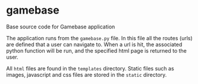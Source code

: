# gamebase

Base source code for Gamebase application

The application runs from the `gamebase.py` file. In this file all the routes (urls) are defined that a user can navigate to. When a url is hit, the associated python function will be run, and the specified html page is returned to the user.

All `html` files are found in the `templates` directory. Static files such as images, javascript and css files are stored in the `static` directory.
